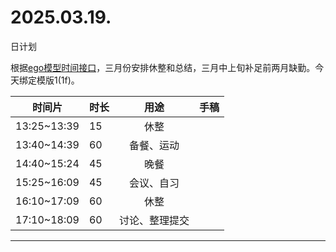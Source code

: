 # 2025.03.19.
日计划

根据[ego模型时间接口](https://gitee.com/hyg/blog/blob/master/timeflow.md)，三月份安排休整和总结，三月中上旬补足前两月缺勤。今天绑定模版1(1f)。

| 时间片 | 时长 | 用途 | 手稿 |
| --- | --- | :---: | --- |
| 13:25~13:39 | 15 | 休整 |  |
| 13:40~14:39 | 60 | 备餐、运动 |  |
| 14:40~15:24 | 45 | 晚餐 |  |
| 15:25~16:09 | 45 | 会议、自习 |  |
| 16:10~17:09 | 60 | 休整 |  |
| 17:10~18:09 | 60 | 讨论、整理提交 |  |

---

